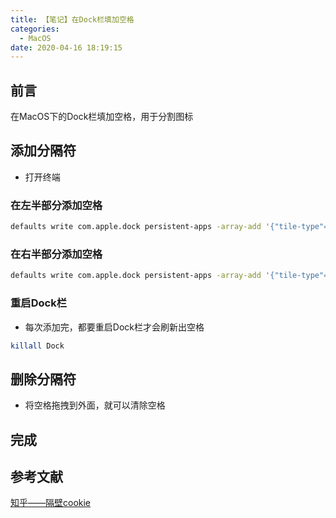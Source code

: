 ```yaml
---
title: 【笔记】在Dock栏填加空格
categories:
  - MacOS
date: 2020-04-16 18:19:15
---
```


## 前言

在MacOS下的Dock栏填加空格，用于分割图标

<!-- more -->

## 添加分隔符

- 打开终端

### 在左半部分添加空格

``` sh
defaults write com.apple.dock persistent-apps -array-add '{"tile-type"="spacer-tile";}'
```

### 在右半部分添加空格

``` sh
defaults write com.apple.dock persistent-apps -array-add '{"tile-type"="spacer-tile";}';killall Dock
```

### 重启Dock栏

- 每次添加完，都要重启Dock栏才会刷新出空格

``` sh
killall Dock
```

## 删除分隔符

- 将空格拖拽到外面，就可以清除空格

## 完成

## 参考文献

[知乎——隔壁cookie](https://www.jianshu.com/p/d94f7a214f9e?utm_campaign=maleskine&utm_content=note&utm_medium=seo_notes&utm_source=recommendation)

